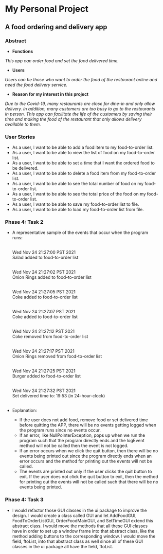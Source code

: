 # My Personal Project

## A food ordering and delivery app

### Abstract

- **Functions**

 *This app can order food and set the food delivered time.*

- **Users**

*Users can be those who want to order the food of the restaurant online and need the food delivery service.*

- **Reason for my interest in this project**

*Due to the Covid-19, many restaurants are close for dine-in and only allow delivery. In addition, many customers
are too busy to go to the restaurants in person. This app can facilitate the life of the customers by saving
their time and making the food of the restaurant that only allows delivery available to them.*

### User Stories

- As a user, I want to be able to add a food item to my food-to-order list.
- As a user, I want to be able to view the list of food on my food-to-order list.
- As a user, I want to be able to set a time that I want the ordered food to be delivered.
- As a user, I want to be able to delete a food item from my food-to-order list.
- As a user, I want to be able to see the total number of food on my food-to-order list.
- As a user, I want to be able to see the total price of the food on my food-to-order list.
- As a user, I want to be able to save my food-to-order list to file.
- As a user, I want to be able to load my food-to-order list from file.

### Phase 4: Task 2

- A representative sample of the events that occur when the program runs: <br />
  &nbsp;

  Wed Nov 24 21:27:00 PST 2021
  <br/>Salad added to food-to-order list <br /> &nbsp;

  Wed Nov 24 21:27:02 PST 2021
  <br/>Onion Rings added to food-to-order list <br /> &nbsp;

  Wed Nov 24 21:27:05 PST 2021
  <br/>Coke added to food-to-order list <br /> &nbsp;

  Wed Nov 24 21:27:07 PST 2021
  <br/>Coke added to food-to-order list <br /> &nbsp;

  Wed Nov 24 21:27:12 PST 2021
  <br/>Coke removed from food-to-order list <br /> &nbsp;

  Wed Nov 24 21:27:17 PST 2021
  <br/>Onion Rings removed from food-to-order list <br /> &nbsp;

  Wed Nov 24 21:27:25 PST 2021
  <br/>Burger added to food-to-order list <br /> &nbsp;

  Wed Nov 24 21:27:32 PST 2021
  <br/>Set delivered time to: 19:53 (in 24-hour-clock) <br /> &nbsp;


- Explanation:

  - If the user does not add food, remove food or set delivered time before quitting the APP, there will
be no events getting logged when the program runs since no events occur.
  - If an error, like NullPointerException, pops up when we run the program such that the program directly ends and 
  the logEvent method will not be called then the event is not logged. 
  - If an error occurs when we click the quit button,
  then there will be no events being printed out since the program directly ends when an error occurs and the method
  for printing out the events will not be called.
  - The events are printed out only if the user clicks the quit button to exit. If the user does not click the 
  quit button to exit, then the method for printing out the events will not be called such that there will be no events 
  being printed.
  

### Phase 4: Task 3
- I would refactor those GUI classes in the ui package to improve the design. I would create a 
class called GUI and let AddFoodGUI, FoodToOrderListGUI, OrderFoodMainGUI, and SetTimeGUI extend
this abstract class. I would move the methods that all these GUI classes have in order to set up a window frame 
into that abstract class, like the method adding buttons to the corresponding window. I would move the field, ftoList, 
into that abstract class as well since all of these GUI classes in the ui package all have the field, ftoList. 
